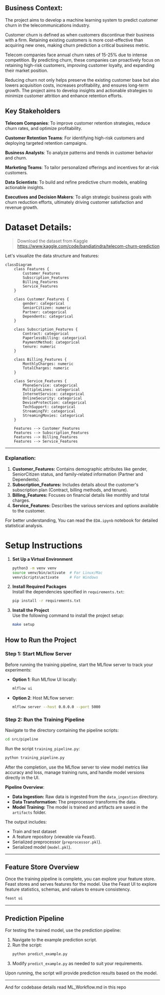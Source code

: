 ## Business Context:
The project aims to develop a machine learning system to predict customer churn in the telecommunications industry.

Customer churn is defined as when customers discontinue their business with a firm. Retaining existing customers is more cost-effective than acquiring new ones, making churn prediction a critical business metric.

Telecom companies face annual churn rates of 15-25% due to intense competition. By predicting churn, these companies can proactively focus on retaining high-risk customers, improving customer loyalty, and expanding their market position.

Reducing churn not only helps preserve the existing customer base but also lowers acquisition costs, increases profitability, and ensures long-term growth. The project aims to develop insights and actionable strategies to minimize customer attrition and enhance retention efforts.

## Key Stakeholders
**Telecom Companies**:
To improve customer retention strategies, reduce churn rates, and optimize profitability.

**Customer Retention Teams**:
For identifying high-risk customers and deploying targeted retention campaigns.

**Business Analysts**:
To analyze patterns and trends in customer behavior and churn.

**Marketing Teams**:
To tailor personalized offerings and incentives for at-risk customers.

**Data Scientists**:
To build and refine predictive churn models, enabling actionable insights.

**Executives and Decision Makers**:
To align strategic business goals with churn reduction efforts, ultimately driving customer satisfaction and revenue growth.

# Dataset Details:
> Download the dataset from Kaggle https://www.kaggle.com/code/bandiatindra/telecom-churn-prediction 


Let's visualize the data structure and features:

```mermaid
classDiagram
    class Features {
        Customer_Features
        Subscription_Features
        Billing_Features
        Service_Features
    }
    
    class Customer_Features {
        gender: categorical
        SeniorCitizen: numeric
        Partner: categorical
        Dependents: categorical
    }
    
    class Subscription_Features {
        Contract: categorical
        PaperlessBilling: categorical
        PaymentMethod: categorical
        tenure: numeric
    }
    
    class Billing_Features {
        MonthlyCharges: numeric
        TotalCharges: numeric
    }
    
    class Service_Features {
        PhoneService: categorical
        MultipleLines: categorical
        InternetService: categorical
        OnlineSecurity: categorical
        DeviceProtection: categorical
        TechSupport: categorical
        StreamingTV: categorical
        StreamingMovies: categorical
    }
    
    Features --> Customer_Features
    Features --> Subscription_Features
    Features --> Billing_Features
    Features --> Service_Features
```
---
### Explanation:
1. **Customer_Features:** Contains demographic attributes like gender, SeniorCitizen status, and family-related information (Partner and Dependents).
2. **Subscription_Features:** Includes details about the customer's subscription plan (Contract, billing methods, and tenure).
3. **Billing_Features:** Focuses on financial details like monthly and total charges.
4. **Service_Features:** Describes the various services and options available to the customer.

For better understanding, You can read the `EDA.ipynb` notebook for detailed statistical analysis.

# **Setup Instructions**

1. **Set Up a Virtual Environment**  
   ```bash
   python3 -m venv venv
   source venv/bin/activate  # For Linux/Mac
   venv\Scripts\activate     # For Windows
   ```

2. **Install Required Packages**  
   Install the dependencies specified in `requirements.txt`:
   ```bash
   pip install -r requirements.txt
   ```

3. **Install the Project**  
   Use the following command to install the project setup:
   ```bash
   make setup
   ```

## **How to Run the Project**

### **Step 1: Start MLflow Server**
Before running the training pipeline, start the MLflow server to track your experiments:
- **Option 1**: Run MLflow UI locally:
   ```bash
   mlflow ui
   ```
- **Option 2**: Host MLflow server:
   ```bash
   mlflow server --host 0.0.0.0 --port 5000
   ```

### **Step 2: Run the Training Pipeline**
Navigate to the directory containing the pipeline scripts:
```bash
cd src/pipeline
```
Run the script `training_pipeline.py`:
```bash
python training_pipeline.py
```
After the completion, use the MLflow server to view model metrics like accuracy and loss, manage training runs, and handle model versions directly in the UI.

**Pipeline Overview**:  
- **Data Ingestion:** Raw data is ingested from the `data_ingestion` directory.
- **Data Transformation:** The preprocessor transforms the data.
- **Model Training:** The model is trained and artifacts are saved in the `artifacts` folder.

The output includes:
- Train and test dataset
- A feature repository (viewable via Feast).
- Serialized preprocessor (`preprocessor.pkl`).
- Serialized model (`model.pkl`).

---

## **Feature Store Overview**
Once the training pipeline is complete, you can explore your feature store. Feast stores and serves features for the model. Use the Feast UI to explore feature statistics, schemas, and values to ensure consistency.
```bash
feast ui
```

---

## **Prediction Pipeline**

For testing the trained model, use the prediction pipeline:
1. Navigate to the example prediction script.
2. Run the script:
   ```bash
   python predict_example.py
   ```
3. Modify `predict_example.py` as needed to suit your requirements.

Upon running, the script will provide prediction results based on the model.

---

And for codebase details read ML_Workflow.md in this repo

